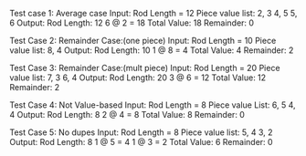 Test case 1:
Average case
Input: 
    Rod Length = 12
    Piece value list: 2, 3 4, 5 5, 6
Output:
    Rod Length: 12
    6 @ 2 = 18
    Total Value: 18
    Remainder: 0

Test Case 2:
Remainder Case:(one piece)
Input: 
    Rod Length = 10
    Piece value list: 8, 4
Output:
    Rod Length: 10
    1 @ 8 = 4
    Total Value: 4
    Remainder: 2

Test Case 3:
Remainder Case:(mult piece)
Input: 
    Rod Length = 20
    Piece value list: 7, 3 6, 4
Output:
    Rod Length: 20
    3 @ 6 = 12
    Total Value: 12
    Remainder: 2

Test Case 4:
Not Value-based
Input:
    Rod Length = 8
    Piece value List: 6, 5 4, 4
Output:
    Rod Length: 8
    2 @ 4 = 8
    Total Value: 8
    Remainder: 0

Test Case 5:
No dupes
Input:
    Rod Length = 8
    Piece value list: 5, 4 3, 2
Output:
    Rod Length: 8
    1 @ 5 = 4
    1 @ 3 = 2
    Total Value: 6
    Remainder: 0